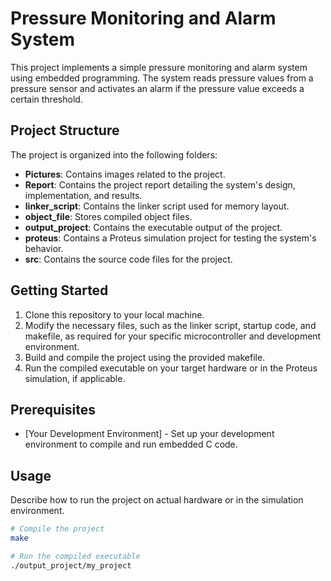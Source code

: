# Pressure Monitoring and Alarm System

This project implements a simple pressure monitoring and alarm system using embedded programming. The system reads pressure values from a pressure sensor and activates an alarm if the pressure value exceeds a certain threshold.

## Project Structure

The project is organized into the following folders:

- **Pictures**: Contains images related to the project.
- **Report**: Contains the project report detailing the system's design, implementation, and results.
- **linker_script**: Contains the linker script used for memory layout.
- **object_file**: Stores compiled object files.
- **output_project**: Contains the executable output of the project.
- **proteus**: Contains a Proteus simulation project for testing the system's behavior.
- **src**: Contains the source code files for the project.

## Getting Started

1. Clone this repository to your local machine.
2. Modify the necessary files, such as the linker script, startup code, and makefile, as required for your specific microcontroller and development environment.
3. Build and compile the project using the provided makefile.
4. Run the compiled executable on your target hardware or in the Proteus simulation, if applicable.

## Prerequisites

- [Your Development Environment] - Set up your development environment to compile and run embedded C code.

## Usage

Describe how to run the project on actual hardware or in the simulation environment.

```bash
# Compile the project
make

# Run the compiled executable
./output_project/my_project
